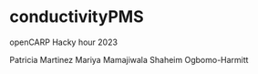 # conductivityPMS
openCARP Hacky hour 2023

Patricia Martinez
Mariya Mamajiwala
Shaheim Ogbomo-Harmitt
